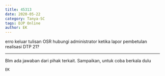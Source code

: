 ```yaml
---
title: 45313
date: 2020-05-22
category: Tanya-SC
tags: DJP Online
author: EK
---
```


erro keluar tulisan OSR hubungi administrator ketika lapor pembetulan realisasi DTP 21?

---

Blm ada jawaban dari pihak terkait. Sampaikan, untuk coba berkala dulu

`EK`
